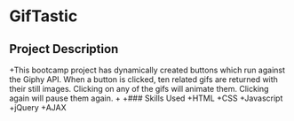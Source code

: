 # GifTastic

## Project Description
+This bootcamp project has dynamically created buttons which run against the Giphy API. When a button is clicked, ten related gifs are returned with their still images. Clicking on any of the gifs will animate them. Clicking again will pause them again.
+
+### Skills Used
+HTML
+CSS
+Javascript
+jQuery
+AJAX
